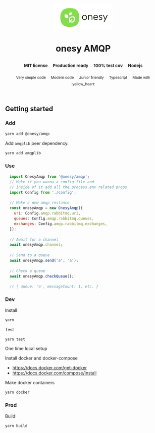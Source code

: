 
</br>
</br>

<p align='center'>
  <a target='_blank' rel='noopener noreferrer' href='#'>
    <img width='auto' height='84' src='https://raw.githubusercontent.com/onesy-me/onesy/refs/heads/main/utils/images/logo.png' alt='onesy logo' />
  </a>
</p>

<h1 align='center'>onesy AMQP</h1>

<h3 align='center'>
  <sub>MIT license&nbsp;&nbsp;&nbsp;&nbsp;</sub>
  <sub>Production ready&nbsp;&nbsp;&nbsp;&nbsp;</sub>
  <sub>100% test cov&nbsp;&nbsp;&nbsp;&nbsp;</sub>
  <sub>Nodejs</sub>
</h3>

<p align='center'>
    <sub>Very simple code&nbsp;&nbsp;&nbsp;&nbsp;</sub>
    <sub>Modern code&nbsp;&nbsp;&nbsp;&nbsp;</sub>
    <sub>Junior friendly&nbsp;&nbsp;&nbsp;&nbsp;</sub>
    <sub>Typescript&nbsp;&nbsp;&nbsp;&nbsp;</sub>
    <sub>Made with :yellow_heart:</sub>
</p>

<br />

## Getting started

### Add

```sh
yarn add @onesy/amqp
```

Add `amqplib` peer dependency.

```sh
yarn add amqplib
```

### Use

```javascript
  import OnesyAmqp from '@onesy/amqp';
  // Make if you wanna a config file and
  // inside of it add all the process.env related props
  import Config from './config';

  // Make a new amqp instance
  const onesyAmqp = new OnesyAmqp({
    uri: Config.amqp.rabbitmq.uri,
    queues: Config.amqp.rabbitmq.queues,
    exchanges: Config.amqp.rabbitmq.exchanges,
  });

  // Await for a channel
  await onesyAmqp.channel;

  // Send to a queue
  await onesyAmqp.send('a', 'a');

  // Check a queue
  await onesyAmqp.checkQueue();

  // { queue: 'a', messageCount: 1, etc. }
```

### Dev


Install

```sh
yarn
```

Test

```sh
yarn test
```

One time local setup

Install docker and docker-compose

  - https://docs.docker.com/get-docker
  - https://docs.docker.com/compose/install

Make docker containers

```sh
yarn docker
```

### Prod

Build

```sh
yarn build
```
